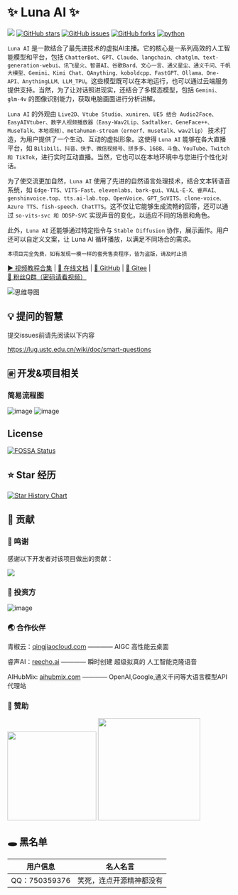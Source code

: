 # ✨ Luna AI ✨

<a href="https://app.fossa.com/projects/git%2Bgithub.com%2FIkaros-521%2FAI-Vtuber?ref=badge_shield&issueType=license" alt="FOSSA Status"><img src="https://app.fossa.com/api/projects/git%2Bgithub.com%2FIkaros-521%2FAI-Vtuber.svg?type=shield&issueType=license"/></a>
<a href="//github.com/Ikaros-521/AI-Vtuber/stargazers"><img alt="GitHub stars" src="https://img.shields.io/github/stars/Ikaros-521/AI-Vtuber?color=%09%2300BFFF&style=flat-square"></a>
<a href="//github.com/Ikaros-521/AI-Vtuber/issues"><img alt="GitHub issues" src="https://img.shields.io/github/issues/Ikaros-521/AI-Vtuber?color=Emerald%20green&style=flat-square"></a>
<a href="//github.com/Ikaros-521/AI-Vtuber/network"><img alt="GitHub forks" src="https://img.shields.io/github/forks/Ikaros-521/AI-Vtuber?color=%2300BFFF&style=flat-square"></a>
<a href="//www.python.org"><img src="https://img.shields.io/badge/python-3.10+-blue.svg" alt="python"></a>

`Luna AI` 是一款结合了最先进技术的虚拟AI主播。它的核心是一系列高效的人工智能模型和平台，包括 `ChatterBot、GPT、Claude、langchain、chatglm、text-generation-webui、讯飞星火、智谱AI、谷歌Bard、文心一言、通义星尘、通义千问、千帆大模型、Gemini、Kimi Chat、QAnything、koboldcpp、FastGPT、Ollama、One-API、AnythingLLM、LLM_TPU`。这些模型既可以在本地运行，也可以通过云端服务提供支持。当然，为了让对话照进现实，还结合了多模态模型，包括 `Gemini、glm-4v` 的图像识别能力，获取电脑画面进行分析讲解。  

`Luna AI` 的外观由 `Live2D、Vtube Studio、xuniren、UE5 结合 Audio2Face、EasyAIVtuber、数字人视频播放器（Easy-Wav2Lip、Sadtalker、GeneFace++、MuseTalk、本地视频）、metahuman-stream（ernerf、musetalk、wav2lip）` 技术打造，为用户提供了一个生动、互动的虚拟形象。这使得 `Luna AI` 能够在各大直播平台，如 `Bilibili、抖音、快手、微信视频号、拼多多、1688、斗鱼、YouTube、Twitch 和 TikTok`，进行实时互动直播。当然，它也可以在本地环境中与您进行个性化对话。

为了使交流更加自然，`Luna AI` 使用了先进的自然语言处理技术，结合文本转语音系统，如 `Edge-TTS、VITS-Fast、elevenlabs、bark-gui、VALL-E-X、睿声AI、genshinvoice.top、tts.ai-lab.top、OpenVoice、GPT_SoVITS、clone-voice、Azure TTS、fish-speech、ChatTTS`。这不仅让它能够生成流畅的回答，还可以通过 `so-vits-svc 和 DDSP-SVC` 实现声音的变化，以适应不同的场景和角色。

此外，`Luna AI` 还能够通过特定指令与 `Stable Diffusion` 协作，展示画作。用户还可以自定义文案，让 Luna AI 循环播放，以满足不同场合的需求。

```
本项目完全免费，如有发现一模一样的套壳售卖程序，皆为盗版，请及时止损
```

<a href="//space.bilibili.com/3709626/channel/collectiondetail?sid=1422512" target="_blank">▶︎ 视频教程合集</span></a>
<span> | </span>
<a href="//ikaros521.eu.org/site">📄 在线文档</span></a>
<span> | </span>
<a href="//github.com/Ikaros-521/AI-Vtuber" target="_blank">🍉 GitHub</span></a>
<span> | </span>
<a href="//gitee.com/ikaros-521/AI-Vtuber" target="_blank">🍓 Gitee</span></a>
<span> | </span>
<a href="http://qm.qq.com/cgi-bin/qm/qr?_wv=1027&k=OKS2QoO3u6_cqGUOJW1hIL8ns3Ijo4Uo&authKey=FnLILD1N8VURDr4NVH0KEttxigdLxCILVnpJU2F33AsoMK8eR9f%2BLfJgEjvvMn8O&noverify=0&group_code=587663288" target="_blank">🐧 粉丝Q群（密码请看视频）</span></a>

![思维导图](./docs/xmind.png)

## 💡 提问的智慧

提交issues前请先阅读以下内容

https://lug.ustc.edu.cn/wiki/doc/smart-questions

## 🀅 开发&项目相关

### 简易流程图

![image](./docs/simple_flowchart.png)
![image](./docs/chart.jpg)

## License

[![FOSSA Status](https://app.fossa.com/api/projects/git%2Bgithub.com%2FIkaros-521%2FAI-Vtuber.svg?type=large&issueType=license)](https://app.fossa.com/projects/git%2Bgithub.com%2FIkaros-521%2FAI-Vtuber?ref=badge_large&issueType=license) 

## ⭐️ Star 经历

[![Star History Chart](https://api.star-history.com/svg?repos=Ikaros-521/AI-Vtuber&type=Date)](https://star-history.com/#Ikaros-521/AI-Vtuber&Date)

## 🤝 贡献

### 🎉 鸣谢

感谢以下开发者对该项目做出的贡献：

<a href="https://github.com/Ikaros-521/AI-Vtuber/graphs/contributors">
  <img src="https://contrib.rocks/image?repo=Ikaros-521/AI-Vtuber" />
</a>

### 💸 投资方

![image](./docs/投资人/invest.png)

### 🌏 合作伙伴

青椒云：[qingjiaocloud.com](https://account.qingjiaocloud.com/signin?inviteCode=4Q92ROBQ)  ———— AIGC 高性能云桌面  

睿声AI：[reecho.ai](https://www.reecho.ai/)  ———— 瞬时创建 超级拟真的 人工智能克隆语音  

AIHubMix: [aihubmix.com](https://aihubmix.com/register?aff=1BMI)  ———— OpenAI,Google,通义千问等大语言模型API代理站  

### 🙌 赞助

<div>
  <img src="https://images.cnblogs.com/cnblogs_com/ikaros-521/2328032/o_240614173255_zfb2.jpg" style="width: 200px;">
  <img src="https://images.cnblogs.com/cnblogs_com/ikaros-521/2328032/o_240614173255_wx2.jpg" style="width: 230px;">
</div>

## 🕳️ 黑名单

| 用户信息 | 名人名言 |
|--------|------|
| QQ：750359376 | 笑死，连点开源精神都没有 |

